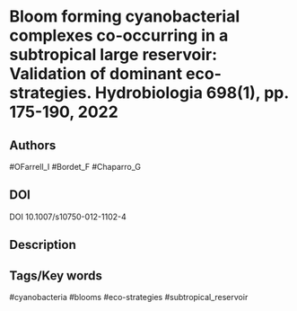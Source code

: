 # Bloom forming cyanobacterial complexes co-occurring in a subtropical large reservoir: Validation of dominant eco-strategies. Hydrobiologia 698(1), pp. 175-190, 2022
## Authors
#OFarrell_I #Bordet_F #Chaparro_G 
## DOI
 DOI 10.1007/s10750-012-1102-4
## Description

## Tags/Key words
#cyanobacteria #blooms #eco-strategies #subtropical_reservoir 